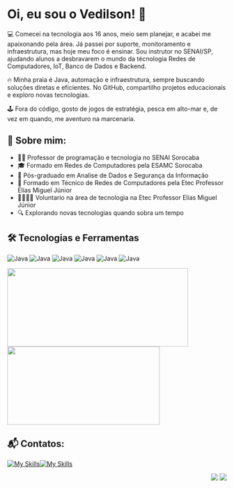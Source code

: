 # Oi, eu sou o Vedilson! 👋

💻 Comecei na tecnologia aos 16 anos, meio sem planejar, e acabei me apaixonando pela área. Já passei por suporte, monitoramento e infraestrutura, mas hoje meu foco é ensinar. Sou instrutor no SENAI/SP, ajudando alunos a desbravarem o mundo da técnologia Redes de Computadores, IoT, Banco de Dados e Backend.

🔥 Minha praia é Java, automação e infraestrutura, sempre buscando soluções diretas e eficientes. No GitHub, compartilho projetos educacionais e exploro novas tecnologias.

🕹️ Fora do código, gosto de jogos de estratégia, pesca em alto-mar e, de vez em quando, me aventuro na marcenaria.


## 🚀 Sobre mim:

- 👩‍🏫 Professor de programação e tecnologia no SENAI Sorocaba
- 🎓 Formado em Redes de Computadores pela ESAMC Sorocaba
- 📖 Pós-graduado em Analise de Dados e Segurança da Informação
- 📒 Formado em Técnico de Redes de Computadores pela Etec Professor Elias Miguel Júnior
- 🫱🏻‍🫲🏻 Voluntario na área de tecnologia na Etec Professor Elias Miguel Júnior
- 🔍 Explorando novas tecnologias quando sobra um tempo


## 🛠️ Tecnologias e Ferramentas
![Java](https://skillicons.dev/icons?i=java,eclipse,spring) ![Java](https://skillicons.dev/icons?i=mysql) ![Java](https://skillicons.dev/icons?i=windows,linux) ![Java](https://skillicons.dev/icons?i=aws) ![Java](https://skillicons.dev/icons?i=git,github) ![Java](https://skillicons.dev/icons?i=docker,grafana,raspberrypi,arduino)

  <img height="180em" width="415em" src="https://github-readme-stats.vercel.app/api?username=vedilson&show_icons=true&theme=tokyonight&include_all_commits=true"/> <img height="180em" width="350em" src="https://github-readme-stats.vercel.app/api/top-langs/?username=vedilson&layout=compact&langs_count=7&theme=tokyonight"/>


## 📬 Contatos:
[![My Skills](https://skillicons.dev/icons?i=gmail)](mailto:vedilsonprado@gmail.com)[![My Skills](https://skillicons.dev/icons?i=linkedin)](https://www.linkedin.com/in/vedilson)
<p align="right">
<img src="https://views.whatilearened.today/views/github/vedilson/vedilson.svg"> <a href="https://github.com/vedilson/"><img src="https://img.shields.io/github/followers/vedilson?color=%234CC61E&label=GitHub%20Followers%20%3A"/></a>
</p>

<!--
 ## Estou aprendendo
![snake animation](https://github.com/vedilson/vedilson/blob/output/github-contribution-grid-snake2.svg)
<img src="https://cdn.jsdelivr.net/gh/devicons/devicon/icons/terraform/terraform-original.svg" width="40" height="40"/> <img src="https://cdn.jsdelivr.net/gh/devicons/devicon/icons/amazonwebservices/amazonwebservices-original.svg" width="40" height="40"/> 
## Conteúdos

### Cursos

- [Desenvolvimento Seguro: estratégias de segurança para dados de entrada](https://www.alura.com.br/curso-online-desenvolvimento-seguro-estrategias-seguranca-dados-entrada)

### Artigos

- [Nova exigência do Git de autenticação por token, o que é e o que devo fazer?](https://www.alura.com.br/artigos/nova-exigencia-do-git-de

-->
  
